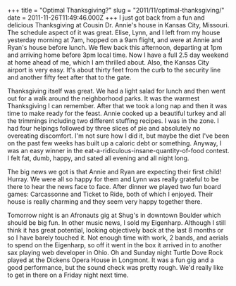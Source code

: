 +++
title = "Optimal Thanksgiving?"
slug = "2011/11/optimal-thanksgiving/"
date = 2011-11-26T11:49:46.000Z
+++
I just got back from a fun and delicious Thanksgiving at Cousin Dr. Annie's house in Kansas City, Missouri.  The schedule aspect of it was great.  Elise, Lynn, and I left from my house yesterday morning at 7am, hopped on a 9am flight, and were at Annie and Ryan's house before lunch.   We flew back this afternoon, departing at 1pm and arriving home before 3pm local time.  Now I have a full 2.5 day weekend at home ahead of me, which I am thrilled about.  Also, the Kansas City airport is very easy.  It's about thirty feet from the curb to the security line and another fifty feet after that to the gate.

Thanksgiving itself was great.  We had a light salad for lunch and then went out for a walk around the neighborhood parks.  It was the warmest Thanksgiving I can remember.  After that we took a long nap and then it was time to make ready for the feast.  Annie cooked up a beautiful turkey and all the trimmings including two different stuffing recipes.  I was in the zone.  I had four helpings followed by three slices of pie and absolutely no overeating discomfort.  I'm not sure how I did it, but maybe the diet I've been on the past few weeks has built up a caloric debt or something.  Anyway, I was an easy winner in the eat-a-ridiculous-insane-quantity-of-food contest.  I felt fat, dumb, happy, and sated all evening and all night long.

The big news we got is that Annie and Ryan are expecting their first child! Hurray.  We were all so happy for them and Lynn was really grateful to be there to hear the news face to face.  After dinner we played two fun board games: Carcassonne and Ticket to Ride, both of which I enjoyed.  Their house is really charming and they seem very happy together there.

Tomorrow night is an Afronauts gig at Shug's in downtown Boulder which should be big fun.  In other music news, I sold my Eigenharp.  Although I still think it has great potential, looking objectively back at the last 8 months or so I have barely touched it.  Not enough time with work, 2 bands, and aerials to spend on the Eigenharp, so off it went in the box it arrived in to another sax playing web developer in Ohio. Oh and Sunday night Turtle Dove Rock played at the Dickens Opera House in Longmont.  It was a fun gig and a good performance, but the sound check was pretty rough.  We'd really like to get in there on a Friday night next time.